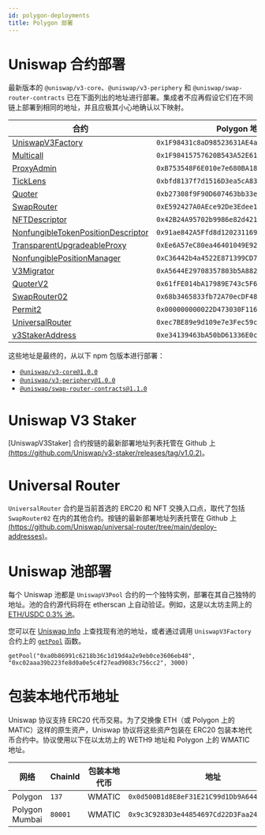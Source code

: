 ```yaml
---
id: polygon-deployments
title: Polygon 部署
---
```


# Uniswap 合约部署

最新版本的 `@uniswap/v3-core`、`@uniswap/v3-periphery` 和 `@uniswap/swap-router-contracts` 已在下面列出的地址进行部署。集成者不应再假设它们在不同链上部署到相同的地址，并且应极其小心地确认以下映射。

| 合约                                                                                                                                                     | Polygon 地址                            | Polygon Mumbai 地址                               |
| ------------------------------------------------------------------------------------------------------------------------------------------------------------ | -------------------------------------------- | -------------------------------------------- |
| [UniswapV3Factory](https://github.com/Uniswap/uniswap-v3-core/blob/v1.0.0/contracts/UniswapV3Factory.sol)                                                    | `0x1F98431c8aD98523631AE4a59f267346ea31F984` | `0x1F98431c8aD98523631AE4a59f267346ea31F984` |
| [Multicall](https://polygonscan.com/address/0x1F98415757620B543A52E61c46B32eB19261F984#code)                                                                 | `0x1F98415757620B543A52E61c46B32eB19261F984` | `0x1F98415757620B543A52E61c46B32eB19261F984` |
| [ProxyAdmin](https://github.com/OpenZeppelin/openzeppelin-contracts/blob/v3.4.1-solc-0.7-2/contracts/proxy/ProxyAdmin.sol)                                   | `0xB753548F6E010e7e680BA186F9Ca1BdAB2E90cf2` | `0xB753548F6E010e7e680BA186F9Ca1BdAB2E90cf2` |
| [TickLens](https://github.com/Uniswap/uniswap-v3-periphery/blob/v1.0.0/contracts/lens/TickLens.sol)                                                          | `0xbfd8137f7d1516D3ea5cA83523914859ec47F573` | `0xbfd8137f7d1516D3ea5cA83523914859ec47F573` |
| [Quoter](https://github.com/Uniswap/uniswap-v3-periphery/blob/v1.0.0/contracts/lens/Quoter.sol)                                                              | `0xb27308f9F90D607463bb33eA1BeBb41C27CE5AB6` | `0xb27308f9F90D607463bb33eA1BeBb41C27CE5AB6` |
| [SwapRouter](https://github.com/Uniswap/uniswap-v3-periphery/blob/v1.0.0/contracts/SwapRouter.sol)                                                           | `0xE592427A0AEce92De3Edee1F18E0157C05861564` | `0xE592427A0AEce92De3Edee1F18E0157C05861564` |
| [NFTDescriptor](https://github.com/Uniswap/uniswap-v3-periphery/blob/v1.0.0/contracts/libraries/NFTDescriptor.sol)                                           | `0x42B24A95702b9986e82d421cC3568932790A48Ec` | `0x42B24A95702b9986e82d421cC3568932790A48Ec` |
| [NonfungibleTokenPositionDescriptor](https://github.com/Uniswap/uniswap-v3-periphery/blob/v1.0.0/contracts/NonfungibleTokenPositionDescriptor.sol)           | `0x91ae842A5Ffd8d12023116943e72A606179294f3` | `0x91ae842A5Ffd8d12023116943e72A606179294f3` |
| [TransparentUpgradeableProxy](https://github.com/OpenZeppelin/openzeppelin-contracts/blob/v3.4.1-solc-0.7-2/contracts/proxy/TransparentUpgradeableProxy.sol) | `0xEe6A57eC80ea46401049E92587E52f5Ec1c24785` | `0xEe6A57eC80ea46401049E92587E52f5Ec1c24785` |
| [NonfungiblePositionManager](https://github.com/Uniswap/uniswap-v3-periphery/blob/v1.0.0/contracts/NonfungiblePositionManager.sol)                           | `0xC36442b4a4522E871399CD717aBDD847Ab11FE88` | `0xC36442b4a4522E871399CD717aBDD847Ab11FE88` |
| [V3Migrator](https://github.com/Uniswap/uniswap-v3-periphery/blob/v1.0.0/contracts/V3Migrator.sol)                                                           | `0xA5644E29708357803b5A882D272c41cC0dF92B34` | `0xA5644E29708357803b5A882D272c41cC0dF92B34` |
| [QuoterV2](https://github.com/Uniswap/v3-periphery/blob/main/contracts/lens/QuoterV2.sol)                                                                    | `0x61fFE014bA17989E743c5F6cB21bF9697530B21e` | `0x61fFE014bA17989E743c5F6cB21bF9697530B21e` |
| [SwapRouter02](https://github.com/Uniswap/swap-router-contracts/blob/main/contracts/SwapRouter02.sol)                                                        | `0x68b3465833fb72A70ecDF485E0e4C7bD8665Fc45` | `0x68b3465833fb72A70ecDF485E0e4C7bD8665Fc45` |
| [Permit2](https://github.com/Uniswap/permit2)                                                                                                                | `0x000000000022D473030F116dDEE9F6B43aC78BA3` | `0x000000000022D473030F116dDEE9F6B43aC78BA3` |
| [UniversalRouter](https://github.com/Uniswap/universal-router)                                                                                               | `0xec7BE89e9d109e7e3Fec59c222CF297125FEFda2` | `0x3fC91A3afd70395Cd496C647d5a6CC9D4B2b7FAD` |
| [v3StakerAddress](https://github.com/Uniswap/v3-staker)                                                                                                      | `0xe34139463bA50bD61336E0c446Bd8C0867c6fE65` | `0xe34139463bA50bD61336E0c446Bd8C0867c6fE65` |


这些地址是最终的，从以下 npm 包版本进行部署：

- [`@uniswap/v3-core@1.0.0`](https://github.com/Uniswap/uniswap-v3-core/tree/v1.0.0)
- [`@uniswap/v3-periphery@1.0.0`](https://github.com/Uniswap/uniswap-v3-periphery/tree/v1.0.0)
- [`@uniswap/swap-router-contracts@1.1.0`](https://github.com/Uniswap/swap-router-contracts/tree/v1.1.0)

# Uniswap V3 Staker

[UniswapV3Staker] 合约按链的最新部署地址列表托管在 Github 上 [(https://github.com/Uniswap/v3-staker/releases/tag/v1.0.2)](https://github.com/Uniswap/v3-staker/releases/tag/v1.0.2)。

# Universal Router

`UniversalRouter` 合约是当前首选的 ERC20 和 NFT 交换入口点，取代了包括 `SwapRouter02` 在内的其他合约。按链的最新部署地址列表托管在 Github 上 [(https://github.com/Uniswap/universal-router/tree/main/deploy-addresses)](https://github.com/Uniswap/universal-router/tree/main/deploy-addresses)。

# Uniswap 池部署

每个 Uniswap 池都是 `UniswapV3Pool` 合约的一个独特实例，部署在其自己独特的地址。池的合约源代码将在 etherscan 上自动验证。例如，这是以太坊主网上的 [ETH/USDC 0.3% 池](https://etherscan.io/address/0x8ad599c3a0ff1de082011efddc58f1908eb6e6d8)。

您可以在 [Uniswap Info](https://info.uniswap.org/#/) 上查找现有池的地址，或者通过调用 `UniswapV3Factory` 合约上的 [`getPool`](../reference/core/interfaces/IUniswapV3Factory.md#getpool) 函数。

```solidity
getPool("0xa0b86991c6218b36c1d19d4a2e9eb0ce3606eb48", "0xc02aaa39b223fe8d0a0e5c4f27ead9083c756cc2", 3000)
```

# 包装本地代币地址

Uniswap 协议支持 ERC20 代币交易。为了交换像 ETH（或 Polygon 上的 MATIC）这样的原生资产，Uniswap 协议将这些资产包装在 ERC20 包装本地代币合约中。协议使用以下在以太坊上的 WETH9 地址和 Polygon 上的 WMATIC 地址。

| 网络             | ChainId  | 包装本地代币 | 地址                                      |
| ------------------- | -------- | -------------------- | -------------------------------------------- |
| Polygon             | `137`    | WMATIC               | `0x0d500B1d8E8eF31E21C99d1Db9A6444d3ADf1270` |
| Polygon Mumbai      | `80001`  | WMATIC               | `0x9c3C9283D3e44854697Cd22D3Faa240Cfb032889` |